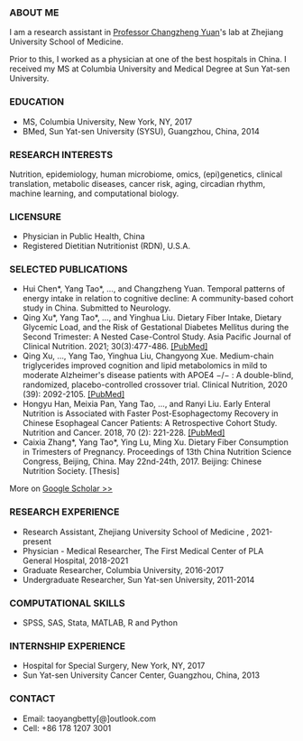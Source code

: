 ### ABOUT ME

I am a research assistant in [Professor Changzheng Yuan](https://www.hsph.harvard.edu/changzheng-yuan/)'s lab at Zhejiang University School of Medicine.

Prior to this, I worked as a physician at one of the best hospitals in China. I received my MS at Columbia University and Medical Degree at Sun Yat-sen University.


### EDUCATION

- MS, Columbia University, New York, NY, 2017
- BMed, Sun Yat-sen University (SYSU), Guangzhou, China, 2014

### RESEARCH INTERESTS

Nutrition, epidemiology, human microbiome, omics, (epi)genetics, clinical translation, metabolic diseases, cancer risk, aging, circadian rhythm, machine learning, and computational biology.

### LICENSURE

- Physician in Public Health, China
- Registered Dietitian Nutritionist (RDN), U.S.A.

### SELECTED PUBLICATIONS

- Hui Chen*, Yang Tao*, …, and Changzheng Yuan. Temporal patterns of energy intake in relation to cognitive decline: A community-based cohort study in China. Submitted to Neurology. 
- Qing Xu*, Yang Tao*, …, and Yinghua Liu. Dietary Fiber Intake, Dietary Glycemic Load, and the Risk of Gestational Diabetes Mellitus during the Second Trimester: A Nested Case-Control Study. Asia Pacific Journal of Clinical Nutrition. 2021; 30(3):477-486. [[PubMed]](https://pubmed.ncbi.nlm.nih.gov/34587707/)
- Qing Xu, …, Yang Tao, Yinghua Liu, Changyong Xue. Medium-chain triglycerides improved cognition and lipid metabolomics in mild to moderate Alzheimer's disease patients with APOE4 −/− : A double-blind, randomized, placebo-controlled crossover trial. Clinical Nutrition, 2020 (39): 2092-2105. [[PubMed]](https://pubmed.ncbi.nlm.nih.gov/31694759/)
- Hongyu Han, Meixia Pan, Yang Tao, …, and Ranyi Liu. Early Enteral Nutrition is Associated with Faster Post-Esophagectomy Recovery in Chinese Esophageal Cancer Patients: A Retrospective Cohort Study. Nutrition and Cancer. 2018, 70 (2): 221-228. [[PubMed]](https://pubmed.ncbi.nlm.nih.gov/29313724/)
- Caixia Zhang*, Yang Tao*, Ying Lu, Ming Xu. Dietary Fiber Consumption in Trimesters of Pregnancy. Proceedings of 13th China Nutrition Science Congress, Beijing, China. May 22nd-24th, 2017. Beijing: Chinese Nutrition Society. [Thesis]

More on [Google Scholar >>](https://scholar.google.com/citations?hl=en&user=-YLtDL0AAAAJ)

### RESEARCH EXPERIENCE

- Research Assistant, Zhejiang University School of Medicine , 2021-present 
- Physician - Medical Researcher, The First Medical Center of PLA General Hospital, 2018-2021
- Graduate Researcher, Columbia University, 2016-2017
- Undergraduate Researcher, Sun Yat-sen University, 2011-2014

### COMPUTATIONAL SKILLS

- SPSS, SAS, Stata, MATLAB, R and Python

### INTERNSHIP EXPERIENCE

- Hospital for Special Surgery, New York, NY, 2017
- Sun Yat-sen University Cancer Center, Guangzhou, China, 2013

### CONTACT

- Email: taoyangbetty[@]outlook.com 
- Cell: +86 178 1207 3001






